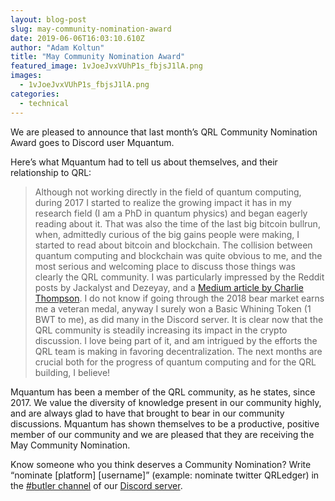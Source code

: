 ```yaml
---
layout: blog-post
slug: may-community-nomination-award
date: 2019-06-06T16:03:10.610Z
author: "Adam Koltun"
title: "May Community Nomination Award"
featured_image: 1vJoeJvxVUhP1s_fbjsJ1lA.png
images:
  - 1vJoeJvxVUhP1s_fbjsJ1lA.png
categories:
  - technical
---
```


We are pleased to announce that last month’s QRL Community Nomination Award goes to Discord user Mquantum.

Here’s what Mquantum had to tell us about themselves, and their relationship to QRL:
> Although not working directly in the field of quantum computing, during 2017 I started to realize the growing impact it has in my research field (I am a PhD in quantum physics) and began eagerly reading about it. That was also the time of the last big bitcoin bullrun, when, admittedly curious of the big gains people were making, I started to read about bitcoin and blockchain. The collision between quantum computing and blockchain was quite obvious to me, and the most serious and welcoming place to discuss those things was clearly the QRL community. I was particularly impressed by the Reddit posts by Jackalyst and Dezeyay, and a [Medium article by Charlie Thompson](https://medium.com/coinmonks/quantum-computers-pose-a-credible-threat-to-the-security-of-bitcoin-4b1dd65944ca).
> I do not know if going through the 2018 bear market earns me a veteran medal, anyway I surely won a Basic Whining Token (1 BWT to me), as did many in the Discord server. It is clear now that the QRL community is steadily increasing its impact in the crypto discussion. I love being part of it, and am intrigued by the efforts the QRL team is making in favoring decentralization. The next months are crucial both for the progress of quantum computing and for the QRL building, I believe!

Mquantum has been a member of the QRL community, as he states, since 2017. We value the diversity of knowledge present in our community highly, and are always glad to have that brought to bear in our community discussions. Mquantum has shown themselves to be a productive, positive member of our community and we are pleased that they are receiving the May Community Nomination.

Know someone who you think deserves a Community Nomination? Write “nominate [platform] [username]” (example: nominate twitter QRLedger) in the [#butler channel](https://discordapp.com/channels/357604137204056065/357607117412106241/510858891706236929) of our [Discord server](https://discord.gg/zbAJ9YV).